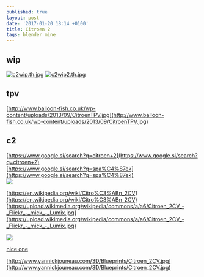 ```yaml
---
published: true
layout: post
date: '2017-01-20 18:14 +0100'
title: Citroen 2
tags: blender mine
---
```

## wip
[![c2wip.th.jpg](https://images.weserv.nl/?url=//cdn.scrot.moe/images/2017/01/21/c2wip.th.jpg)](https://images.weserv.nl/?url=//cdn.scrot.moe/images/2017/01/21/c2wip.jpg)
[![c2wip2.th.jpg](https://images.weserv.nl/?url=//cdn.scrot.moe/images/2017/01/21/c2wip2.th.jpg)](https://images.weserv.nl/?url=//cdn.scrot.moe/images/2017/01/21/c2wip2.jpg)

## tpv
[http://www.balloon-fish.co.uk/wp-content/uploads/2013/09/CitroenTPV.jpg](http://www.balloon-fish.co.uk/wp-content/uploads/2013/09/CitroenTPV.jpg)

## c2
[https://www.google.si/search?q=citroen+2](https://www.google.si/search?q=citroen+2)  
[https://www.google.si/search?q=spa%C4%87ek](https://www.google.si/search?q=spa%C4%87ek)  
![](https://encrypted-tbn3.gstatic.com/images?q=tbn:ANd9GcTwIrafCeQeY_VdO5iRoVFxRWlShLClZUKCW9p0TPRxaEL3ZvZ7)

[https://en.wikipedia.org/wiki/Citro%C3%ABn_2CV](https://en.wikipedia.org/wiki/Citro%C3%ABn_2CV)  
[https://upload.wikimedia.org/wikipedia/commons/a/a6/Citroen_2CV_-_Flickr_-_mick_-_Lumix.jpg](https://upload.wikimedia.org/wikipedia/commons/a/a6/Citroen_2CV_-_Flickr_-_mick_-_Lumix.jpg)

![](http://www.philseed.com/files/images/citr-2cvaz-68.jpg)

[nice one](https://s-media-cache-ak0.pinimg.com/originals/8d/07/72/8d0772c3962f9b89d7917af3a1454c76.jpg)

[http://www.yannickjouneau.com/3D/Blueprints/Citroen_2CV.jpg](http://www.yannickjouneau.com/3D/Blueprints/Citroen_2CV.jpg)
